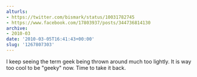 ```yaml
---
alturls:
- https://twitter.com/bismark/status/10031782745
- https://www.facebook.com/17803937/posts/344736814130
archive:
- 2010-03
date: '2010-03-05T16:41:43+00:00'
slug: '1267807303'
---
```


I keep seeing the term geek being thrown around much too lightly.  It is way too cool to be "geeky" now.  Time to take it back.


